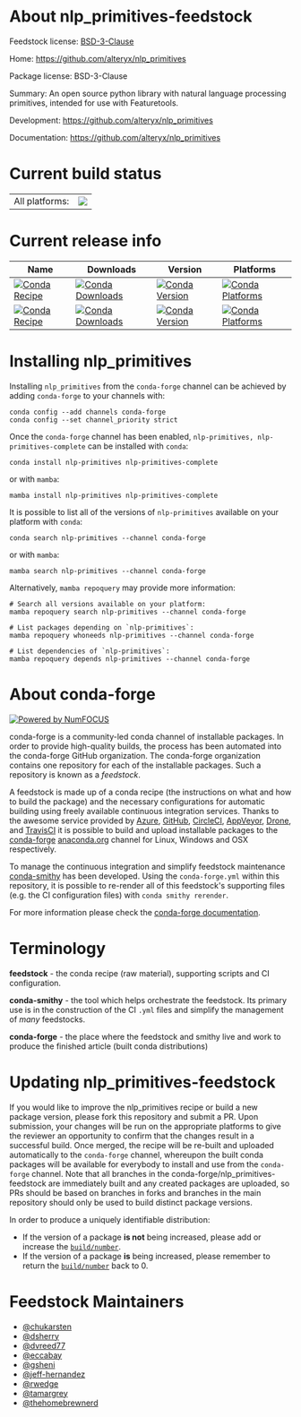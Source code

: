 About nlp_primitives-feedstock
==============================

Feedstock license: [BSD-3-Clause](https://github.com/conda-forge/nlp_primitives-feedstock/blob/main/LICENSE.txt)

Home: https://github.com/alteryx/nlp_primitives

Package license: BSD-3-Clause

Summary: An open source python library with natural language processing primitives, intended for use with Featuretools.

Development: https://github.com/alteryx/nlp_primitives

Documentation: https://github.com/alteryx/nlp_primitives

Current build status
====================


<table><tr><td>All platforms:</td>
    <td>
      <a href="https://dev.azure.com/conda-forge/feedstock-builds/_build/latest?definitionId=10523&branchName=main">
        <img src="https://dev.azure.com/conda-forge/feedstock-builds/_apis/build/status/nlp_primitives-feedstock?branchName=main">
      </a>
    </td>
  </tr>
</table>

Current release info
====================

| Name | Downloads | Version | Platforms |
| --- | --- | --- | --- |
| [![Conda Recipe](https://img.shields.io/badge/recipe-nlp--primitives-green.svg)](https://anaconda.org/conda-forge/nlp-primitives) | [![Conda Downloads](https://img.shields.io/conda/dn/conda-forge/nlp-primitives.svg)](https://anaconda.org/conda-forge/nlp-primitives) | [![Conda Version](https://img.shields.io/conda/vn/conda-forge/nlp-primitives.svg)](https://anaconda.org/conda-forge/nlp-primitives) | [![Conda Platforms](https://img.shields.io/conda/pn/conda-forge/nlp-primitives.svg)](https://anaconda.org/conda-forge/nlp-primitives) |
| [![Conda Recipe](https://img.shields.io/badge/recipe-nlp--primitives--complete-green.svg)](https://anaconda.org/conda-forge/nlp-primitives-complete) | [![Conda Downloads](https://img.shields.io/conda/dn/conda-forge/nlp-primitives-complete.svg)](https://anaconda.org/conda-forge/nlp-primitives-complete) | [![Conda Version](https://img.shields.io/conda/vn/conda-forge/nlp-primitives-complete.svg)](https://anaconda.org/conda-forge/nlp-primitives-complete) | [![Conda Platforms](https://img.shields.io/conda/pn/conda-forge/nlp-primitives-complete.svg)](https://anaconda.org/conda-forge/nlp-primitives-complete) |

Installing nlp_primitives
=========================

Installing `nlp_primitives` from the `conda-forge` channel can be achieved by adding `conda-forge` to your channels with:

```
conda config --add channels conda-forge
conda config --set channel_priority strict
```

Once the `conda-forge` channel has been enabled, `nlp-primitives, nlp-primitives-complete` can be installed with `conda`:

```
conda install nlp-primitives nlp-primitives-complete
```

or with `mamba`:

```
mamba install nlp-primitives nlp-primitives-complete
```

It is possible to list all of the versions of `nlp-primitives` available on your platform with `conda`:

```
conda search nlp-primitives --channel conda-forge
```

or with `mamba`:

```
mamba search nlp-primitives --channel conda-forge
```

Alternatively, `mamba repoquery` may provide more information:

```
# Search all versions available on your platform:
mamba repoquery search nlp-primitives --channel conda-forge

# List packages depending on `nlp-primitives`:
mamba repoquery whoneeds nlp-primitives --channel conda-forge

# List dependencies of `nlp-primitives`:
mamba repoquery depends nlp-primitives --channel conda-forge
```


About conda-forge
=================

[![Powered by
NumFOCUS](https://img.shields.io/badge/powered%20by-NumFOCUS-orange.svg?style=flat&colorA=E1523D&colorB=007D8A)](https://numfocus.org)

conda-forge is a community-led conda channel of installable packages.
In order to provide high-quality builds, the process has been automated into the
conda-forge GitHub organization. The conda-forge organization contains one repository
for each of the installable packages. Such a repository is known as a *feedstock*.

A feedstock is made up of a conda recipe (the instructions on what and how to build
the package) and the necessary configurations for automatic building using freely
available continuous integration services. Thanks to the awesome service provided by
[Azure](https://azure.microsoft.com/en-us/services/devops/), [GitHub](https://github.com/),
[CircleCI](https://circleci.com/), [AppVeyor](https://www.appveyor.com/),
[Drone](https://cloud.drone.io/welcome), and [TravisCI](https://travis-ci.com/)
it is possible to build and upload installable packages to the
[conda-forge](https://anaconda.org/conda-forge) [anaconda.org](https://anaconda.org/)
channel for Linux, Windows and OSX respectively.

To manage the continuous integration and simplify feedstock maintenance
[conda-smithy](https://github.com/conda-forge/conda-smithy) has been developed.
Using the ``conda-forge.yml`` within this repository, it is possible to re-render all of
this feedstock's supporting files (e.g. the CI configuration files) with ``conda smithy rerender``.

For more information please check the [conda-forge documentation](https://conda-forge.org/docs/).

Terminology
===========

**feedstock** - the conda recipe (raw material), supporting scripts and CI configuration.

**conda-smithy** - the tool which helps orchestrate the feedstock.
                   Its primary use is in the construction of the CI ``.yml`` files
                   and simplify the management of *many* feedstocks.

**conda-forge** - the place where the feedstock and smithy live and work to
                  produce the finished article (built conda distributions)


Updating nlp_primitives-feedstock
=================================

If you would like to improve the nlp_primitives recipe or build a new
package version, please fork this repository and submit a PR. Upon submission,
your changes will be run on the appropriate platforms to give the reviewer an
opportunity to confirm that the changes result in a successful build. Once
merged, the recipe will be re-built and uploaded automatically to the
`conda-forge` channel, whereupon the built conda packages will be available for
everybody to install and use from the `conda-forge` channel.
Note that all branches in the conda-forge/nlp_primitives-feedstock are
immediately built and any created packages are uploaded, so PRs should be based
on branches in forks and branches in the main repository should only be used to
build distinct package versions.

In order to produce a uniquely identifiable distribution:
 * If the version of a package **is not** being increased, please add or increase
   the [``build/number``](https://docs.conda.io/projects/conda-build/en/latest/resources/define-metadata.html#build-number-and-string).
 * If the version of a package **is** being increased, please remember to return
   the [``build/number``](https://docs.conda.io/projects/conda-build/en/latest/resources/define-metadata.html#build-number-and-string)
   back to 0.

Feedstock Maintainers
=====================

* [@chukarsten](https://github.com/chukarsten/)
* [@dsherry](https://github.com/dsherry/)
* [@dvreed77](https://github.com/dvreed77/)
* [@eccabay](https://github.com/eccabay/)
* [@gsheni](https://github.com/gsheni/)
* [@jeff-hernandez](https://github.com/jeff-hernandez/)
* [@rwedge](https://github.com/rwedge/)
* [@tamargrey](https://github.com/tamargrey/)
* [@thehomebrewnerd](https://github.com/thehomebrewnerd/)

